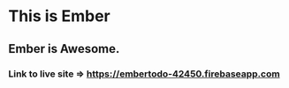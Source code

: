 # This is Ember

## Ember is Awesome.

### Link to live site => https://embertodo-42450.firebaseapp.com